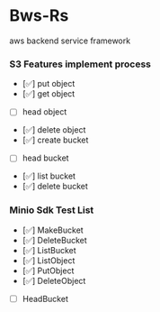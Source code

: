 # Bws-Rs

aws backend service framework

### S3 Features implement process
- [✅] put object
- [✅] get object
- [ ] head object
- [✅] delete object
- [✅] create bucket
- [ ] head bucket
- [✅] list bucket
- [✅] delete bucket

### Minio Sdk Test List
- [✅] MakeBucket
- [✅] DeleteBucket
- [✅] ListBucket
- [✅] ListObject
- [✅] PutObject
- [✅] DeleteObject
- [ ] HeadBucket